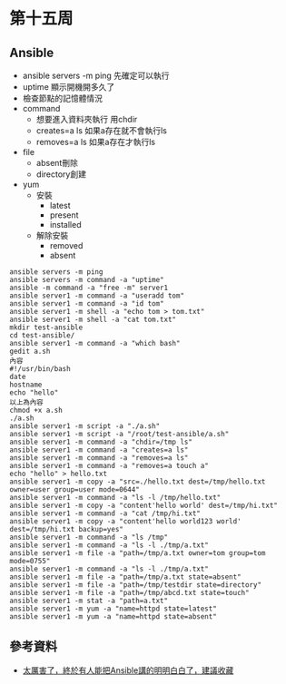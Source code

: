 # 第十五周
## Ansible
* ansible servers -m ping 先確定可以執行
* uptime 顯示開機開多久了
* 檢查節點的記憶體情況
* command
    * 想要進入資料夾執行 用chdir
    * creates=a ls 如果a存在就不會執行ls
    * removes=a ls 如果a存在才執行ls
* file
    * absent刪除
    * directory創建
* yum
    * 安裝
        *  latest 
        * present
        * installed
    * 解除安裝
        * removed
        * absent
```
ansible servers -m ping
ansible servers -m command -a "uptime"
ansible -m command -a "free -m" server1
ansible server1 -m command -a "useradd tom"
ansible server1 -m command -a "id tom"
ansible server1 -m shell -a "echo tom > tom.txt"
ansible server1 -m shell -a "cat tom.txt"
mkdir test-ansible
cd test-ansible/
ansible server1 -m command -a "which bash"
gedit a.sh
內容
#!/usr/bin/bash
date
hostname
echo "hello"
以上為內容
chmod +x a.sh
./a.sh
ansible server1 -m script -a "./a.sh"
ansible server1 -m script -a "/root/test-ansible/a.sh"
ansible server1 -m command -a "chdir=/tmp ls"
ansible server1 -m command -a "creates=a ls"
ansible server1 -m command -a "removes=a ls"
ansible server1 -m command -a "removes=a touch a"
echo "hello" > hello.txt
ansible server1 -m copy -a "src=./hello.txt dest=/tmp/hello.txt owner=user group=user mode=0644"
ansible server1 -m command -a "ls -l /tmp/hello.txt"
ansible server1 -m copy -a "content'hello world' dest=/tmp/hi.txt"
ansible server1 -m command -a "cat /tmp/hi.txt"
ansible server1 -m copy -a "content'hello world123 world' dest=/tmp/hi.txt backup=yes"
ansible server1 -m command -a "ls /tmp"
ansible server1 -m command -a "ls -l ./tmp/a.txt"
ansible server1 -m file -a "path=/tmp/a.txt owner=tom group=tom mode=0755"
ansible server1 -m command -a "ls -l ./tmp/a.txt"
ansible server1 -m file -a "path=/tmp/a.txt state=absent"
ansible server1 -m file -a "path=/tmp/testdir state=directory"
ansible server1 -m file -a "path=/tmp/abcd.txt state=touch"
ansible server1 -m stat -a "path=a.txt"
ansible server1 -m yum -a "name=httpd state=latest"
ansible server1 -m yum -a "name=httpd state=absent"
```
## 參考資料
* [太厲害了，終於有人能把Ansible講的明明白白了，建議收藏](https://tw511.com/a/01/32123.html)
